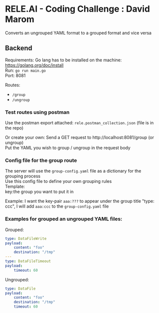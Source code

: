 # RELE.AI - Coding Challenge : David Marom
Converts an ungrouped YAML format to a grouped format and vice versa

## Backend

Requirements: Go lang has to be installed on the machine: https://golang.org/doc/install \
Run: `go run main.go` \
Port: 8081 

Routes:
  - ```/group```
  - ```/ungroup```

### Test routes using postman
Use the postman export attached: `rele.postman_collection.json` (file is in the repo)

Or create your own:
Send a GET request to http://localhost:8081/group (or ungroup) \
Put the YAML you wish to group / ungroup in the request body

### Config file for the group route

The server will use the `group-config.yaml` file as a dictionary for the grouping process \
Use this config file to define your own grouping rules \
Template: \
key:the group you want to put it in

Example: I want the key-pair `aaa:???` to appear under the group title "type: ccc", I will add `aaa:ccc` to the `group-config.yaml` file

### Examples for grouped an ungrouped YAML files:
Grouped:
```yaml
type: DataFileWrite
payload:
    content: "foo"
    destination: "/tmp"
---
type: DataFileTimeout
payload:
    timeout: 60
```

Ungrouped:
```yaml
type: DataFile
payload:
    content: "foo"
    destination: "/tmp"
    timeout: 60
```
